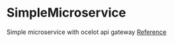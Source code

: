 # SimpleMicroservice
Simple microservice with ocelot api gateway
[Reference](https://www.youtube.com/watch?v=Z9vphGImsas)
